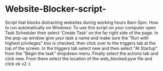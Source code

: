 # Website-Blocker-script-
Script that blocks distracting websites during working hours 8am-5pm. 
How to run automatically on Windows: 
To use this script on your computer open Task Scheduler then select 'Create Task' on the far right side of the page.  In the pop-up window give your task a name and make sure the "Run with highest privileges" box is checked, then click over to the triggers tab at the top of the screen.  In the triggers tab select new and then select "At Startup" from the "Begin the task" dropdown menu.  Finally select the actions tab and click new.  From there select the location of the web_blocked.pyw file and click ok x2 :) 
